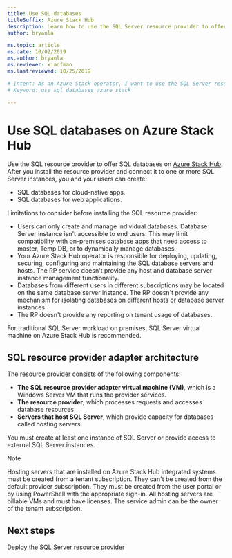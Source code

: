```yaml
---
title: Use SQL databases
titleSuffix: Azure Stack Hub
description: Learn how to use the SQL Server resource provider to offer SQL databases as a service on Azure Stack Hub.
author: bryanla

ms.topic: article
ms.date: 10/02/2019
ms.author: bryanla
ms.reviewer: xiaofmao
ms.lastreviewed: 10/25/2019

# Intent: As an Azure Stack operator, I want to use the SQL Server resource provider to offer SQL databases as a service on Azure Stack.
# Keyword: use sql databases azure stack

---
```



# Use SQL databases on Azure Stack Hub

Use the SQL resource provider to offer SQL databases on [Azure Stack Hub](azure-stack-overview.md). After you install the resource provider and connect it to one or more SQL Server instances, you and your users can create:

- SQL databases for cloud-native apps.
- SQL databases for web applications.

Limitations to consider before installing the SQL resource provider:

- Users can only create and manage individual databases. Database Server instance isn't accessible to end users. This may limit compatibility with on-premises database apps that need access to master, Temp DB, or to dynamically manage databases.
- Your Azure Stack Hub operator is responsible for deploying, updating, securing, configuring and maintaining the SQL database servers and hosts. The RP service doesn't provide any host and database server instance management functionality.
- Databases from different users in different subscriptions may be located on the same database server instance. The RP doesn't provide any mechanism for isolating databases on different hosts or database server instances.
- The RP doesn't provide any reporting on tenant usage of databases.

For traditional SQL Server workload on premises, SQL Server virtual machine on Azure Stack Hub is recommended.

## SQL resource provider adapter architecture

The resource provider consists of the following components:

- **The SQL resource provider adapter virtual machine (VM)**, which is a Windows Server VM that runs the provider services.
- **The resource provider**, which processes requests and accesses database resources.
- **Servers that host SQL Server**, which provide capacity for databases called hosting servers.

You must create at least one instance of SQL Server or provide access to external SQL Server instances.

> [!NOTE]
> Hosting servers that are installed on Azure Stack Hub integrated systems must be created from a tenant subscription. They can't be created from the default provider subscription. They must be created from the user portal or by using PowerShell with the appropriate sign-in. All hosting servers are billable VMs and must have licenses. The service admin can be the owner of the tenant subscription.

## Next steps

[Deploy the SQL Server resource provider](azure-stack-sql-resource-provider-deploy.md)
